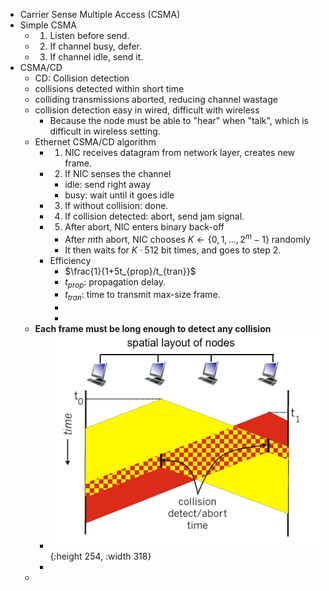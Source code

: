 - Carrier Sense Multiple Access (CSMA)
- Simple CSMA
	- 1. Listen before send.
	- 2. If channel busy, defer.
	- 3. If channel idle, send it.
- CSMA/CD
	- CD: Collision detection
	- collisions detected within short time
	- colliding transmissions aborted, reducing channel wastage
	- collision detection easy in wired, difficult with wireless
		- Because the node must be able to "hear" when "talk", which is difficult in wireless setting.
	- Ethernet CSMA/CD algorithm
		- 1. NIC receives datagram from network layer, creates new frame.
		- 2. If NIC senses the channel
			- idle: send right away
			- busy: wait until it goes idle
		- 3. If without collision: done.
		- 4. If collision detected: abort, send jam signal.
		- 5. After abort, NIC enters binary back-off
			- After $m$th abort, NIC chooses $K \gets \{0, 1, ..., 2^m-1\}$ randomly
			- It then waits for $K\cdot 512$ bit times, and goes to step 2.
		- Efficiency
			- $\frac{1}{1+5t_{prop}/t_{tran}}$
			- $t_{prop}$: propagation delay.
			- $t_{tran}$: time to transmit max-size frame.
			-
			-
	- **Each frame must be long enough to detect any collision**
		- ![image.png](../assets/image_1676253547942_0.png){:height 254, :width 318}
		-
	-